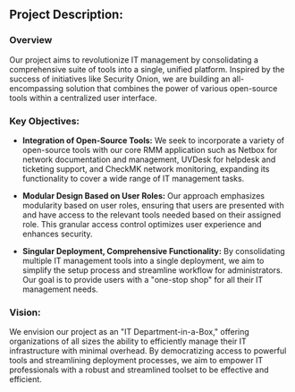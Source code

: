 ## Project Description:
### Overview
Our project aims to revolutionize IT management by consolidating a comprehensive suite of tools into a single, unified platform. Inspired by the success of initiatives like Security Onion, we are building an all-encompassing solution that combines the power of various open-source tools within a centralized user interface.

### Key Objectives:

- **Integration of Open-Source Tools:** We seek to incorporate a variety of open-source tools with our core RMM application such as Netbox for network documentation and management, UVDesk for helpdesk and ticketing support, and CheckMK network monitoring, expanding its functionality to cover a wide range of IT management tasks.

- **Modular Design Based on User Roles:** Our approach emphasizes modularity based on user roles, ensuring that users are presented with and have access to the relevant tools needed based on their assigned role. This granular access control optimizes user experience and enhances security.

- **Singular Deployment, Comprehensive Functionality:** By consolidating multiple IT management tools into a single deployment, we aim to simplify the setup process and streamline workflow for administrators. Our goal is to provide users with a "one-stop shop" for all their IT management needs.

### Vision:
We envision our project as an "IT Department-in-a-Box," offering organizations of all sizes the ability to efficiently manage their IT infrastructure with minimal overhead. By democratizing access to powerful tools and streamlining deployment processes, we aim to empower IT professionals with a robust and streamlined toolset to be effective and efficient.
